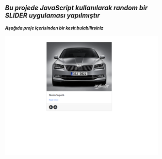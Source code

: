 ## *Bu projede JavaScript kullanılarak random bir SLIDER uygulaması yapılmıştır*

#### *Aşağıda proje içerisinden bir kesit bulabilirsiniz*

![img](/img/ProjeKesit.png)
